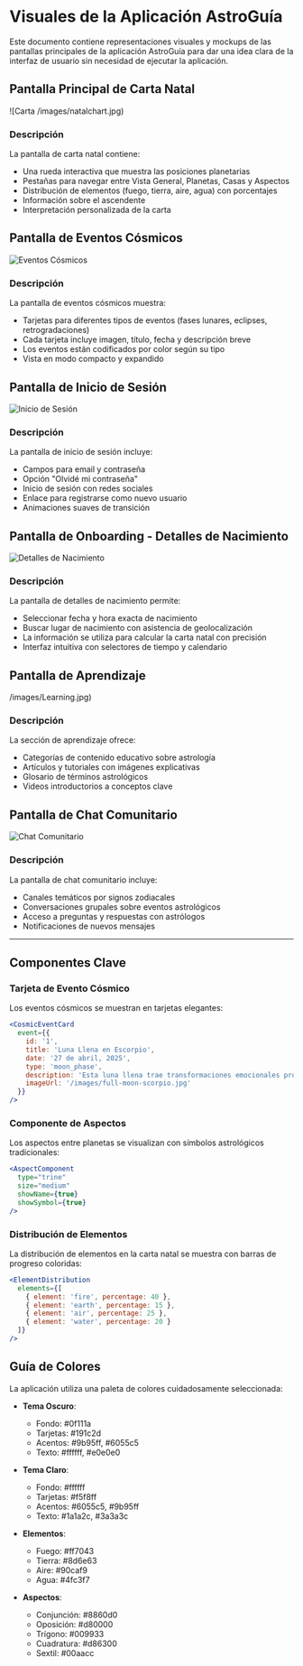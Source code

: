 # Visuales de la Aplicación AstroGuía

Este documento contiene representaciones visuales y mockups de las pantallas principales de la aplicación AstroGuía para dar una idea clara de la interfaz de usuario sin necesidad de ejecutar la aplicación.

## Pantalla Principal de Carta Natal

![Carta /images/natalchart.jpg)

### Descripción

La pantalla de carta natal contiene:
- Una rueda interactiva que muestra las posiciones planetarias
- Pestañas para navegar entre Vista General, Planetas, Casas y Aspectos
- Distribución de elementos (fuego, tierra, aire, agua) con porcentajes
- Información sobre el ascendente
- Interpretación personalizada de la carta

## Pantalla de Eventos Cósmicos

![Eventos Cósmicos](https://mockups.metadl.com/astroguia/cosmic_events.png)

### Descripción

La pantalla de eventos cósmicos muestra:
- Tarjetas para diferentes tipos de eventos (fases lunares, eclipses, retrogradaciones)
- Cada tarjeta incluye imagen, título, fecha y descripción breve
- Los eventos están codificados por color según su tipo
- Vista en modo compacto y expandido

## Pantalla de Inicio de Sesión

![Inicio de Sesión](https://mockups.metadl.com/astroguia/login_screen.png)

### Descripción

La pantalla de inicio de sesión incluye:
- Campos para email y contraseña
- Opción "Olvidé mi contraseña"
- Inicio de sesión con redes sociales
- Enlace para registrarse como nuevo usuario
- Animaciones suaves de transición

## Pantalla de Onboarding - Detalles de Nacimiento

![Detalles de Nacimiento](https://mockups.metadl.com/astroguia/birth_details.png)

### Descripción

La pantalla de detalles de nacimiento permite:
- Seleccionar fecha y hora exacta de nacimiento
- Buscar lugar de nacimiento con asistencia de geolocalización
- La información se utiliza para calcular la carta natal con precisión
- Interfaz intuitiva con selectores de tiempo y calendario

## Pantalla de Aprendizaje

/images/Learning.jpg)

### Descripción

La sección de aprendizaje ofrece:
- Categorías de contenido educativo sobre astrología
- Artículos y tutoriales con imágenes explicativas
- Glosario de términos astrológicos
- Videos introductorios a conceptos clave

## Pantalla de Chat Comunitario

![Chat Comunitario](https://mockups.metadl.com/astroguia/community_chat.png)

### Descripción

La pantalla de chat comunitario incluye:
- Canales temáticos por signos zodiacales
- Conversaciones grupales sobre eventos astrológicos
- Acceso a preguntas y respuestas con astrólogos
- Notificaciones de nuevos mensajes

---

## Componentes Clave

### Tarjeta de Evento Cósmico

Los eventos cósmicos se muestran en tarjetas elegantes:

```jsx
<CosmicEventCard
  event={{
    id: '1',
    title: 'Luna Llena en Escorpio',
    date: '27 de abril, 2025',
    type: 'moon_phase',
    description: 'Esta luna llena trae transformaciones emocionales profundas.',
    imageUrl: '/images/full-moon-scorpio.jpg'
  }}
/>
```

### Componente de Aspectos

Los aspectos entre planetas se visualizan con símbolos astrológicos tradicionales:

```jsx
<AspectComponent 
  type="trine" 
  size="medium" 
  showName={true} 
  showSymbol={true}
/>
```

### Distribución de Elementos

La distribución de elementos en la carta natal se muestra con barras de progreso coloridas:

```jsx
<ElementDistribution
  elements={[
    { element: 'fire', percentage: 40 },
    { element: 'earth', percentage: 15 },
    { element: 'air', percentage: 25 },
    { element: 'water', percentage: 20 }
  ]}
/>
```

## Guía de Colores

La aplicación utiliza una paleta de colores cuidadosamente seleccionada:

- **Tema Oscuro**: 
  - Fondo: #0f111a
  - Tarjetas: #191c2d
  - Acentos: #9b95ff, #6055c5
  - Texto: #ffffff, #e0e0e0

- **Tema Claro**:
  - Fondo: #ffffff
  - Tarjetas: #f5f8ff
  - Acentos: #6055c5, #9b95ff
  - Texto: #1a1a2c, #3a3a3c

- **Elementos**:
  - Fuego: #ff7043
  - Tierra: #8d6e63
  - Aire: #90caf9
  - Agua: #4fc3f7

- **Aspectos**:
  - Conjunción: #8860d0
  - Oposición: #d80000
  - Trígono: #009933
  - Cuadratura: #d86300
  - Sextil: #00aacc